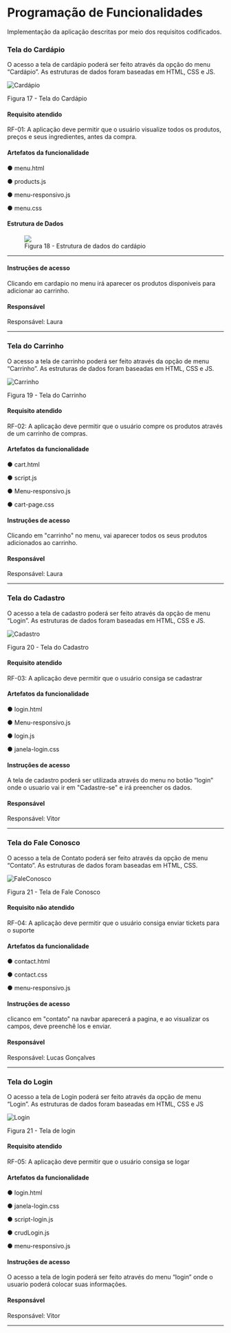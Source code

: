 # Programação de Funcionalidades

Implementação da aplicação descritas por meio dos requisitos codificados.

### Tela do Cardápio
O acesso a tela de cardápio poderá ser feito através da opção do menu “Cardápio”. As estruturas de dados foram baseadas em HTML, CSS e JS.

![Cardápio](./img/Tela-Cardapio.jpg)
<figcaption>Figura 17 - Tela do Cardápio

#### Requisito atendido

RF-01: A aplicação deve permitir que o usuário visualize todos os produtos, preços e seus ingredientes, antes da compra.

#### Artefatos da funcionalidade

● menu.html

● products.js

● menu-responsivo.js

● menu.css

#### Estrutura de Dados

<figure> 
  <img src="img/Estrutura-de-Dados-CartPage.jpg">
  <figcaption> Figura 18 - Estrutura de dados do cardápio
</figure> 
<hr>

#### Instruções de acesso

Clicando em cardapio no menu irá aparecer os produtos disponiveis para adicionar ao carrinho.

#### Responsável

Responsável: Laura

<hr>

### Tela do Carrinho
O acesso a tela de carrinho poderá ser feito através da opção de menu “Carrinho”. As estruturas de dados foram baseadas em HTML, CSS e JS.

![Carrinho](./img/Tela-Carrinho.jpg)
<figcaption>Figura 19 - Tela do Carrinho

#### Requisito atendido

RF-02: A aplicação deve permitir que o usuário compre os produtos através de um carrinho de compras.

#### Artefatos da funcionalidade

● cart.html

● script.js

● Menu-responsivo.js

● cart-page.css

#### Instruções de acesso

Clicando em "carrinho" no menu, vai aparecer todos os seus produtos adicionados ao carrinho.

#### Responsável

Responsável: Laura

<hr>

### Tela do Cadastro

O acesso a tela de cadastro poderá ser feito através da opção de menu “Login”. As estruturas de dados foram baseadas em HTML, CSS e JS.

![Cadastro](./img/Tela-Cadastro.jpg)
<figcaption>Figura 20 - Tela do Cadastro

#### Requisito atendido

RF-03: A aplicação deve permitir que o usuário consiga se cadastrar

#### Artefatos da funcionalidade

● login.html

● Menu-responsivo.js

● login.js

● janela-login.css

#### Instruções de acesso

A tela de cadastro poderá ser utilizada através do menu no botão “login” onde o usuario vai ir em "Cadastre-se" e irá preencher os dados.

#### Responsável

Responsável: Vitor

<hr>

### Tela do Fale Conosco
O acesso a tela de Contato poderá ser feito através da opção de menu “Contato”. As estruturas de dados foram baseadas em HTML, CSS.

![FaleConosco](./img/Tela-FaleConosco.jpg)
<figcaption>Figura 21 - Tela de Fale Conosco

#### Requisito não atendido

RF-04: A aplicação deve permitir que o usuário consiga enviar tickets para o suporte

#### Artefatos da funcionalidade

● contact.html

● contact.css

● menu-responsivo.js

#### Instruções de acesso

clicanco em "contato" na navbar aparecerá a pagina, e ao visualizar os campos, deve preenchê los e enviar. 

#### Responsável

Responsável: Lucas Gonçalves

<hr>

### Tela do Login
O acesso a tela de Login poderá ser feito através da opção de menu “Login”. As estruturas de dados foram baseadas em HTML, CSS e JS

![Login](./img/Tela-Login.jpg)
<figcaption>Figura 21 - Tela de login

#### Requisito atendido

RF-05: A aplicação deve permitir que o usuário consiga se logar

#### Artefatos da funcionalidade

● login.html

● janela-login.css

● script-login.js

● crudLogin.js

● menu-responsivo.js

#### Instruções de acesso

O acesso a tela de login poderá ser feito através do menu “login” onde o usuario poderá colocar suas informações.

#### Responsável

Responsável: Vitor

<hr>
